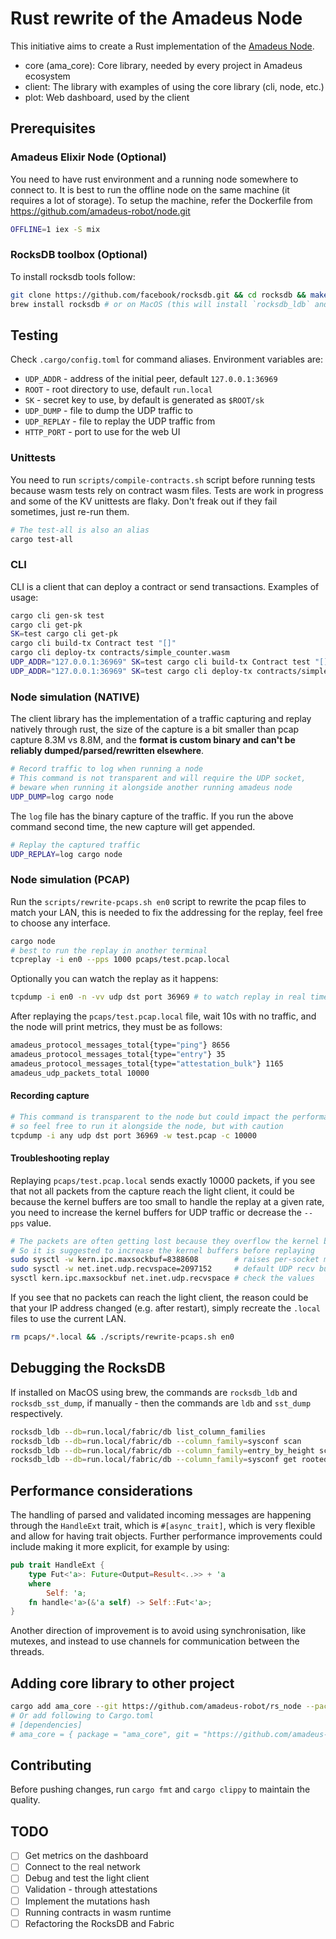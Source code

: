 # Rust rewrite of the Amadeus Node

This initiative aims to create a Rust implementation of the [Amadeus Node](https://github.com/amadeus-robot/node.git).

- core (ama_core): Core library, needed by every project in Amadeus ecosystem
- client: The library with examples of using the core library (cli, node, etc.)
- plot: Web dashboard, used by the client

## Prerequisites

### Amadeus Elixir Node (Optional)

You need to have rust environment and a running node somewhere to connect to.
It is best to run the offline node on the same machine (it requires a lot of storage).
To setup the machine, refer the Dockerfile from https://github.com/amadeus-robot/node.git

```bash
OFFLINE=1 iex -S mix
```

### RocksDB toolbox (Optional)

To install rocksdb tools follow:

```bash
git clone https://github.com/facebook/rocksdb.git && cd rocksdb && make ldb && make sst_dump
brew install rocksdb # or on MacOS (this will install `rocksdb_ldb` and `rocksdb_sst_dump`)
```

## Testing

Check `.cargo/config.toml` for command aliases.
Environment variables are:

- `UDP_ADDR` - address of the initial peer, default `127.0.0.1:36969`
- `ROOT` - root directory to use, default `run.local`
- `SK` - secret key to use, by default is generated as `$ROOT/sk`
- `UDP_DUMP` - file to dump the UDP traffic to
- `UDP_REPLAY` - file to replay the UDP traffic from
- `HTTP_PORT` - port to use for the web UI

### Unittests

You need to run `scripts/compile-contracts.sh` script before running
tests because wasm tests rely on contract wasm files. Tests are work
in progress and some of the KV unittests are flaky. Don't freak out
if they fail sometimes, just re-run them.

```bash
# The test-all is also an alias
cargo test-all
```

### CLI

CLI is a client that can deploy a contract or send transactions.
Examples of usage:

```bash
cargo cli gen-sk test
cargo cli get-pk
SK=test cargo cli get-pk
cargo cli build-tx Contract test "[]"
cargo cli deploy-tx contracts/simple_counter.wasm
UDP_ADDR="127.0.0.1:36969" SK=test cargo cli build-tx Contract test "[]" --send
UDP_ADDR="127.0.0.1:36969" SK=test cargo cli deploy-tx contracts/simple_counter.wasm --send
```

### Node simulation (NATIVE)

The client library has the implementation of a traffic capturing
and replay natively through rust, the size of the capture is a bit
smaller than pcap capture 8.3M vs 8.8M, and the **format is custom
binary and can't be reliably dumped/parsed/rewritten elsewhere**.

```bash
# Record traffic to log when running a node
# This command is not transparent and will require the UDP socket,
# beware when running it alongside another running amadeus node
UDP_DUMP=log cargo node
```

The `log` file has the binary capture of the traffic. If you
run the above command second time, the new capture will get appended.

```bash
# Replay the captured traffic
UDP_REPLAY=log cargo node
```

### Node simulation (PCAP)

Run the `scripts/rewrite-pcaps.sh en0` script to rewrite the pcap
files to match your LAN, this is needed to fix the addressing for
the replay, feel free to choose any interface.

```bash
cargo node
# best to run the replay in another terminal
tcpreplay -i en0 --pps 1000 pcaps/test.pcap.local
```

Optionally you can watch the replay as it happens:

```bash
tcpdump -i en0 -n -vv udp dst port 36969 # to watch replay in real time
```

After replaying the `pcaps/test.pcap.local` file, wait 10s with no
traffic, and the node will print metrics, they must be as follows:

```bash
amadeus_protocol_messages_total{type="ping"} 8656
amadeus_protocol_messages_total{type="entry"} 35
amadeus_protocol_messages_total{type="attestation_bulk"} 1165
amadeus_udp_packets_total 10000
```

#### Recording capture

```bash
# This command is transparent to the node but could impact the performance,
# so feel free to run it alongside the node, but with caution
tcpdump -i any udp dst port 36969 -w test.pcap -c 10000
```

#### Troubleshooting replay

Replaying `pcaps/test.pcap.local` sends exactly 10000 packets, if you
see that not all packets from the capture reach the light client, it
could be because the kernel buffers are too small to handle the replay
at a given rate, you need to increase the kernel buffers for UDP
traffic or decrease the `--pps` value.

```bash
# The packets are often getting lost because they overflow the kernel buffers
# So it is suggested to increase the kernel buffers before replaying
sudo sysctl -w kern.ipc.maxsockbuf=8388608        # raises per-socket max
sudo sysctl -w net.inet.udp.recvspace=2097152     # default UDP recv buffer (per-socket)
sysctl kern.ipc.maxsockbuf net.inet.udp.recvspace # check the values
```

If you see that no packets can reach the light client, the reason could
be that your IP address changed (e.g. after restart), simply recreate
the `.local` files to use the current LAN.

```bash
rm pcaps/*.local && ./scripts/rewrite-pcaps.sh en0
```

## Debugging the RocksDB

If installed on MacOS using brew, the commands are `rocksdb_ldb` and `rocksdb_sst_dump`,
if manually - then the commands are `ldb` and `sst_dump` respectively.

```bash
rocksdb_ldb --db=run.local/fabric/db list_column_families
rocksdb_ldb --db=run.local/fabric/db --column_family=sysconf scan
rocksdb_ldb --db=run.local/fabric/db --column_family=entry_by_height scan
rocksdb_ldb --db=run.local/fabric/db --column_family=sysconf get rooted_tip
```

## Performance considerations

The handling of parsed and validated incoming messages are happening through the
`HandleExt` trait, which is `#[async_trait]`, which is very flexible and allow
for having trait objects. Further performance improvements could include making
it more explicit, for example by using:

```rust
pub trait HandleExt {
    type Fut<'a>: Future<Output=Result<..>> + 'a
    where
        Self: 'a;
    fn handle<'a>(&'a self) -> Self::Fut<'a>;
}
```

Another direction of improvement is to avoid using synchronisation, like mutexes,
and instead to use channels for communication between the threads.

## Adding core library to other project

```bash
cargo add ama_core --git https://github.com/amadeus-robot/rs_node --package ama_core --branch main
# Or add following to Cargo.toml
# [dependencies]
# ama_core = { package = "ama_core", git = "https://github.com/amadeus-robot/rs_node", branch = "main" }
```

## Contributing

Before pushing changes, run `cargo fmt` and `cargo clippy` to maintain the quality.

## TODO

- [ ] Get metrics on the dashboard
- [ ] Connect to the real network
- [ ] Debug and test the light client
- [ ] Validation - through attestations
- [ ] Implement the mutations hash
- [ ] Running contracts in wasm runtime
- [ ] Refactoring the RocksDB and Fabric